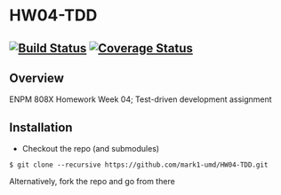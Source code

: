 # HW04-TDD
[![Build Status](https://travis-ci.org/dgellman/HW04-TDD.svg?branch=master)](https://travis-ci.org/mark1-umd/HW04-TDD)
[![Coverage Status](https://coveralls.io/repos/github/dgellman/HW04-TDD/badge.svg?branch=master)](https://coveralls.io/github/mark1-umd/HW04-TDD?branch=master)
---

## Overview

ENPM 808X Homework Week 04; Test-driven development assignment

## Installation

- Checkout the repo (and submodules)
```
$ git clone --recursive https://github.com/mark1-umd/HW04-TDD.git
```
Alternatively, fork the repo and go from there
